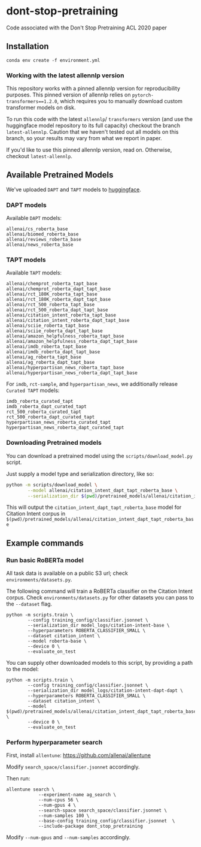 # dont-stop-pretraining
Code associated with the Don't Stop Pretraining ACL 2020 paper


## Installation

```
conda env create -f environment.yml
```

### Working with the latest allennlp version

This repository works with a pinned allennlp version for reproducibility purposes. This pinned version of allennlp relies on `pytorch-transformers==1.2.0`, which requires you to manually download custom transformer models on disk. 

To run this code with the latest `allennlp`/ `transformers` version (and use the huggingface model repository to its full capacity) checkout the branch `latest-allennlp`. Caution that we haven't tested out all models on this branch, so your results may vary from what we report in paper.

If you'd like to use this pinned allennlp version, read on. Otherwise, checkout `latest-allennlp`.

## Available Pretrained Models

We've uploaded `DAPT` and `TAPT` models to [huggingface](https://huggingface.co/allenai).

### DAPT models

Available `DAPT` models:

```
allenai/cs_roberta_base
allenai/biomed_roberta_base
allenai/reviews_roberta_base
allenai/news_roberta_base
```


### TAPT models

Available `TAPT` models:

```
allenai/chemprot_roberta_tapt_base
allenai/chemprot_roberta_dapt_tapt_base
allenai/rct_180K_roberta_tapt_base
allenai/rct_180K_roberta_dapt_tapt_base
allenai/rct_500_roberta_tapt_base
allenai/rct_500_roberta_dapt_tapt_base
allenai/citation_intent_roberta_tapt_base
allenai/citation_intent_roberta_dapt_tapt_base
allenai/sciie_roberta_tapt_base
allenai/sciie_roberta_dapt_tapt_base
allenai/amazon_helpfulness_roberta_tapt_base
allenai/amazon_helpfulness_roberta_dapt_tapt_base
allenai/imdb_roberta_tapt_base
allenai/imdb_roberta_dapt_tapt_base
allenai/ag_roberta_tapt_base
allenai/ag_roberta_dapt_tapt_base
allenai/hyperpartisan_news_roberta_tapt_base
allenai/hyperpartisan_news_roberta_dapt_tapt_base
```

For `imdb`, `rct-sample`, and `hyperpartisan_news`, we additionally release `Curated TAPT` models:

```
imdb_roberta_curated_tapt
imdb_roberta_dapt_curated_tapt
rct_500_roberta_curated_tapt
rct_500_roberta_dapt_curated_tapt
hyperpartisan_news_roberta_curated_tapt
hyperpartisan_news_roberta_dapt_curated_tapt
```

### Downloading Pretrained models

You can download a pretrained model using the `scripts/download_model.py` script.

Just supply a model type and serialization directory, like so:

```bash
python -m scripts/download_model \
        --model allenai/citation_intent_dapt_tapt_roberta_base \
        --serialization_dir $(pwd)/pretrained_models/allenai/citation_intent_dapt_tapt_roberta_base
```

This will output the `citation_intent_dapt_tapt_roberta_base` model for Citation Intent corpus in `$(pwd)/pretrained_models/allenai/citation_intent_dapt_tapt_roberta_base`

## Example commands

### Run basic RoBERTa model

All task data is available on a public S3 url; check `environments/datasets.py`.

The following command will train a RoBERTa classifier on the Citation Intent corpus. Check `environments/datasets.py` for other datasets you can pass to the `--dataset` flag.

```
python -m scripts.train \
        --config training_config/classifier.jsonnet \
        --serialization_dir model_logs/citation-intent-base \
        --hyperparameters ROBERTA_CLASSIFIER_SMALL \
        --dataset citation_intent \
        --model roberta-base \
        --device 0 \
        --evaluate_on_test
```

You can supply other downloaded models to this script, by providing a path to the model:

```
python -m scripts.train \
        --config training_config/classifier.jsonnet \
        --serialization_dir model_logs/citation-intent-dapt-dapt \
        --hyperparameters ROBERTA_CLASSIFIER_SMALL \
        --dataset citation_intent \
        --model $(pwd)/pretrained_models/allenai/citation_intent_dapt_tapt_roberta_base \
        --device 0 \
        --evaluate_on_test
```

### Perform hyperparameter search

First, install `allentune`: https://github.com/allenai/allentune

Modify `search_space/classifier.jsonnet` accordingly.

Then run:
```
allentune search \
            --experiment-name ag_search \
            --num-cpus 56 \
            --num-gpus 4 \
            --search-space search_space/classifier.jsonnet \
            --num-samples 100 \
            --base-config training_config/classifier.jsonnet  \
            --include-package dont_stop_pretraining
```

Modify `--num-gpus` and `--num-samples` accordingly.